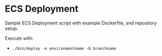 # ECS Deployment

Sample ECS Deployment script with example Dockerfile, and repository setup.

Execute with:

- `./bin/deploy -e environmentname -b branchname`
